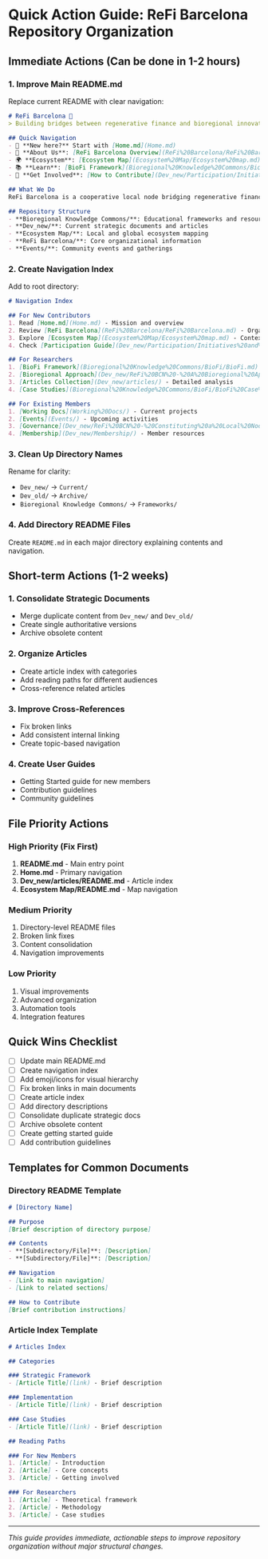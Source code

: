 # Quick Action Guide: ReFi Barcelona Repository Organization

## Immediate Actions (Can be done in 1-2 hours)

### 1. **Improve Main README.md**
Replace current README with clear navigation:
```markdown
# ReFi Barcelona 🌱
> Building bridges between regenerative finance and bioregional innovation

## Quick Navigation
- 🚀 **New here?** Start with [Home.md](Home.md)
- 🎯 **About Us**: [ReFi Barcelona Overview](ReFi%20Barcelona/ReFi%20Barcelona.md)
- 🌍 **Ecosystem**: [Ecosystem Map](Ecosystem%20Map/Ecosystem%20map.md)
- 📚 **Learn**: [BioFi Framework](Bioregional%20Knowledge%20Commons/BioFi/BioFi.md)
- 🤝 **Get Involved**: [How to Contribute](Dev_new/Participation/Initiatives%20and%20Proposals.md)

## What We Do
ReFi Barcelona is a cooperative local node bridging regenerative finance with bioregional initiatives in Catalonia.

## Repository Structure
- **Bioregional Knowledge Commons/**: Educational frameworks and resources
- **Dev_new/**: Current strategic documents and articles
- **Ecosystem Map/**: Local and global ecosystem mapping
- **ReFi Barcelona/**: Core organizational information
- **Events/**: Community events and gatherings
```

### 2. **Create Navigation Index**
Add to root directory:
```markdown
# Navigation Index

## For New Contributors
1. Read [Home.md](Home.md) - Mission and overview
2. Review [ReFi Barcelona](ReFi%20Barcelona/ReFi%20Barcelona.md) - Organizational details
3. Explore [Ecosystem Map](Ecosystem%20Map/Ecosystem%20map.md) - Context and connections
4. Check [Participation Guide](Dev_new/Participation/Initiatives%20and%20Proposals.md) - How to get involved

## For Researchers
1. [BioFi Framework](Bioregional%20Knowledge%20Commons/BioFi/BioFi.md) - Core concepts
2. [Bioregional Approach](Dev_new/ReFi%20BCN%20-%20A%20Bioregional%20Approach.md) - Strategy
3. [Articles Collection](Dev_new/articles/) - Detailed analysis
4. [Case Studies](Bioregional%20Knowledge%20Commons/BioFi/BioFi%20Case%20Studies.md) - Real examples

## For Existing Members
1. [Working Docs](Working%20Docs/) - Current projects
2. [Events](Events/) - Upcoming activities
3. [Governance](Dev_new/ReFi%20BCN%20-%20Constituting%20a%20Local%20Node%20as%20a%20Cooperative.md) - Structure
4. [Membership](Dev_new/Membership/) - Member resources
```

### 3. **Clean Up Directory Names**
Rename for clarity:
- `Dev_new/` → `Current/`
- `Dev_old/` → `Archive/`
- `Bioregional Knowledge Commons/` → `Frameworks/`

### 4. **Add Directory README Files**
Create `README.md` in each major directory explaining contents and navigation.

## Short-term Actions (1-2 weeks)

### 1. **Consolidate Strategic Documents**
- Merge duplicate content from `Dev_new/` and `Dev_old/`
- Create single authoritative versions
- Archive obsolete content

### 2. **Organize Articles**
- Create article index with categories
- Add reading paths for different audiences
- Cross-reference related articles

### 3. **Improve Cross-References**
- Fix broken links
- Add consistent internal linking
- Create topic-based navigation

### 4. **Create User Guides**
- Getting Started guide for new members
- Contribution guidelines
- Community guidelines

## File Priority Actions

### High Priority (Fix First)
1. **README.md** - Main entry point
2. **Home.md** - Primary navigation
3. **Dev_new/articles/README.md** - Article index
4. **Ecosystem Map/README.md** - Map navigation

### Medium Priority
1. Directory-level README files
2. Broken link fixes
3. Content consolidation
4. Navigation improvements

### Low Priority
1. Visual improvements
2. Advanced organization
3. Automation tools
4. Integration features

## Quick Wins Checklist

- [ ] Update main README.md
- [ ] Create navigation index
- [ ] Add emoji/icons for visual hierarchy
- [ ] Fix broken links in main documents
- [ ] Create article index
- [ ] Add directory descriptions
- [ ] Consolidate duplicate strategic docs
- [ ] Archive obsolete content
- [ ] Create getting started guide
- [ ] Add contribution guidelines

## Templates for Common Documents

### Directory README Template
```markdown
# [Directory Name]

## Purpose
[Brief description of directory purpose]

## Contents
- **[Subdirectory/File]**: [Description]
- **[Subdirectory/File]**: [Description]

## Navigation
- [Link to main navigation]
- [Link to related sections]

## How to Contribute
[Brief contribution instructions]
```

### Article Index Template
```markdown
# Articles Index

## Categories

### Strategic Framework
- [Article Title](link) - Brief description

### Implementation
- [Article Title](link) - Brief description

### Case Studies
- [Article Title](link) - Brief description

## Reading Paths

### For New Members
1. [Article] - Introduction
2. [Article] - Core concepts
3. [Article] - Getting involved

### For Researchers
1. [Article] - Theoretical framework
2. [Article] - Methodology
3. [Article] - Case studies
```

---

*This guide provides immediate, actionable steps to improve repository organization without major structural changes.* 